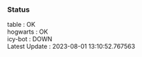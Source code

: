 ### Status


table : OK  
hogwarts : OK  
icy-bot : DOWN  
Latest Update : 2023-08-01 13:10:52.767563
